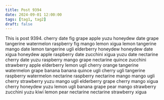```yaml
---
title: Post 9394
date: 2024-09-01 12:00:00
tags: [tag1, tag2]
draft: false
---
```

This is post 9394.
cherry
date
fig
grape
apple
yuzu
honeydew
date
grape
tangerine
watermelon
raspberry
fig
mango
lemon
xigua
lemon
tangerine
mango
date
lemon
tangerine
ugli
elderberry
honeydew
honeydew
date
xigua
honeydew
apple
raspberry
date
zucchini
xigua
yuzu
date
nectarine
cherry
date
yuzu
raspberry
mango
grape
nectarine
quince
zucchini
strawberry
apple
elderberry
lemon
ugli
cherry
orange
tangerine
watermelon
grape
banana
banana
quince
ugli
cherry
ugli
tangerine
raspberry
watermelon
nectarine
raspberry
nectarine
mango
mango
ugli
cherry
strawberry
yuzu
mango
ugli
elderberry
grape
cherry
mango
xigua
cherry
honeydew
yuzu
lemon
ugli
banana
grape
pear
mango
strawberry
zucchini
yuzu
kiwi
lemon
pear
nectarine
nectarine
strawberry
xigua

